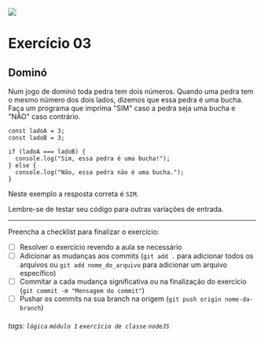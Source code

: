 ![](https://i.imgur.com/xG74tOh.png)

# Exercício 03

## Dominó

Num jogo de dominó toda pedra tem dois números. Quando uma pedra tem o mesmo número dos dois lados, dizemos que essa pedra é uma bucha. Faça um programa que imprima "SIM" caso a pedra seja uma bucha e "NÃO" caso contrário.

```javascript=
const ladoA = 3;
const ladoB = 3;

if (ladoA === ladoB) {
  console.log("Sim, essa pedra é uma bucha!");
} else {
  console.log("Não, essa pedra não é uma bucha.");
}
```

Neste exemplo a resposta correta é `SIM`.

Lembre-se de testar seu código para outras variações de entrada.

---

Preencha a checklist para finalizar o exercício:

- [ ] Resolver o exercício revendo a aula se necessário
- [ ] Adicionar as mudanças aos commits (`git add .` para adicionar todos os arquivos ou `git add nome_do_arquivo` para adicionar um arquivo específico)
- [ ] Commitar a cada mudança significativa ou na finalização do exercício (`git commit -m "Mensagem do commit"`)
- [ ] Pushar os commits na sua branch na origem (`git push origin nome-da-branch`)

###### tags: `lógica` `módulo 1` `exercício de classe` `nodeJS`
